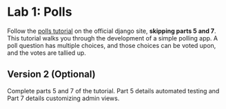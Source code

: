 
# Lab 1: Polls

Follow the [polls tutorial](https://docs.djangoproject.com/en/1.11/intro/tutorial01/) on the official django site, **skipping parts 5 and 7**. This tutorial walks you through the development of a simple polling app. A poll question has multiple choices, and those choices can be voted upon, and the votes are tallied up.

## Version 2 (Optional)
Complete parts 5 and 7 of the tutorial. Part 5 details automated testing and Part 7 details customizing admin views. 
